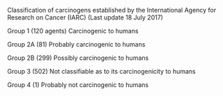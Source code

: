 Classification of carcinogens established by the International Agency for Research on Cancer (IARC)
(Last update 18 July 2017)

Group 1	(120 agents)
Carcinogenic to humans
	
Group 2A (81)
Probably carcinogenic to humans

Group 2B (299)
Possibly carcinogenic to humans

Group 3 (502)
Not classifiable as to its carcinogenicity to humans

Group 4	(1)
Probably not carcinogenic to humans

